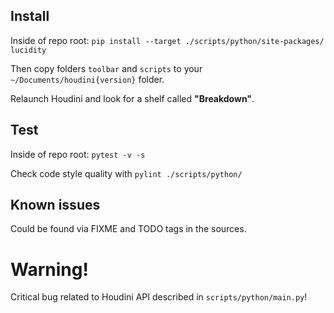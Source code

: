 ## Install
Inside of repo root: ```pip install --target ./scripts/python/site-packages/ lucidity```

Then copy folders `toolbar` and `scripts` to your `~/Documents/houdini{version}` folder.

Relaunch Houdini and look for a shelf called **"Breakdown"**.

## Test
Inside of repo root: ```pytest -v -s```

Check code style quality with ```pylint ./scripts/python/```

## Known issues
Could be found via FIXME and TODO tags in the sources.

# Warning!
Critical bug related to Houdini API described in `scripts/python/main.py`!
